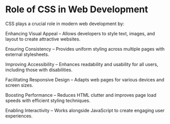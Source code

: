 # Role of CSS in Web Development

CSS plays a crucial role in modern web development by:

Enhancing Visual Appeal – Allows developers to style text, images, and layout to create attractive websites.

Ensuring Consistency – Provides uniform styling across multiple pages with external stylesheets.

Improving Accessibility – Enhances readability and usability for all users, including those with disabilities.

Facilitating Responsive Design – Adapts web pages for various devices and screen sizes.

Boosting Performance – Reduces HTML clutter and improves page load speeds with efficient styling techniques.

Enabling Interactivity – Works alongside JavaScript to create engaging user experiences.

